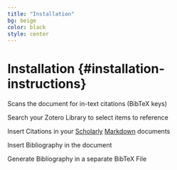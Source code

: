 ```yaml
---
title: "Installation"
bg: beige
color: black
style: center
---
```


# Installation {#installation-instructions}

Scans the document for in-text citations (BibTeX keys)

Search your Zotero Library to select items to reference

Insert Citations in your [Scholarly][1] [Markdown][2] documents

Insert Bibliography in the document

Generate Bibliography in a separate BibTeX File



[1]: http://scholarlymarkdown.com/
[2]: http://blog.martinfenner.org/2013/06/17/what-is-scholarly-markdown/
